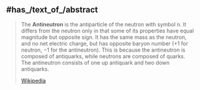 

## #has_/text_of_/abstract 

> The **Antineutron** is the antiparticle of the neutron with symbol n. 
> It differs from the neutron only in that some of its properties have equal magnitude 
> but opposite sign. It has the same mass as the neutron, and no net electric charge, but has opposite baryon number (+1 for neutron, −1 for the antineutron). This is because the antineutron is composed of antiquarks, while neutrons are composed of quarks. The antineutron consists of one up antiquark and two down antiquarks.
>
> [Wikipedia](https://en.wikipedia.org/wiki/Antineutron) 

